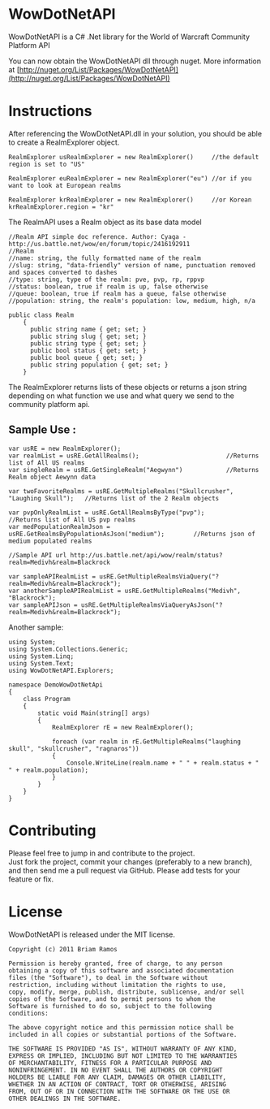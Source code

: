 WowDotNetAPI
=========
WowDotNetAPI is a C# .Net library for the World of Warcraft Community Platform API

You can now obtain the WowDotNetAPI dll through nuget. More information at [http://nuget.org/List/Packages/WowDotNetAPI](http://nuget.org/List/Packages/WowDotNetAPI)

Instructions
============

After referencing the WowDotNetAPI.dll in your solution, you should be able to create a RealmExplorer object.

	RealmExplorer usRealmExplorer = new RealmExplorer()	    //the default region is set to "US"

	RealmExplorer euRealmExplorer = new RealmExplorer("eu") //or if you want to look at European realms

	RealmExplorer krRealmExplorer = new RealmExplorer()		//or Korean
	krRealmExplorer.region = "kr"

The RealmAPI uses a Realm object as its base data model 

	//Realm API simple doc reference. Author: Cyaga - http://us.battle.net/wow/en/forum/topic/2416192911
    //Realm 
    //name: string, the fully formatted name of the realm
    //slug: string, "data-friendly" version of name, punctuation removed and spaces converted to dashes
    //type: string, type of the realm: pve, pvp, rp, rppvp
    //status: boolean, true if realm is up, false otherwise
    //queue: boolean, true if realm has a queue, false otherwise
    //population: string, the realm's population: low, medium, high, n/a

	public class Realm
		{
		  public string name { get; set; }
		  public string slug { get; set; }
		  public string type { get; set; }
          public bool status { get; set; }
          public bool queue { get; set; }
          public string population { get; set; }
		}

The RealmExplorer returns lists of these objects or returns a json string depending on what function we use and what query we send to the community platform api.

Sample Use :
----------------------

	var usRE = new RealmExplorer();
	var realmList = usRE.GetAllRealms();						//Returns list of All US realms	
	var singleRealm = usRE.GetSingleRealm("Aegwynn")			//Returns Realm object Aewynn data
	
	var twoFavoriteRealms = usRE.GetMultipleRealms("Skullcrusher", "Laughing Skull");   //Returns list of the 2 Realm objects
		
	var pvpOnlyRealmList = usRE.GetAllRealmsByType("pvp");							//Returns list of All US pvp realms
	var medPopulationRealmJson = usRE.GetRealmsByPopulationAsJson("medium");		//Returns json of medium populated realms

	//Sample API url http://us.battle.net/api/wow/realm/status?realm=Medivh&realm=Blackrock

	var sampleAPIRealmList = usRE.GetMultipleRealmsViaQuery("?realm=Medivh&realm=Blackrock");						
	var anotherSampleAPIRealmList = usRE.GetMultipleRealms("Medivh", "Blackrock");   
	var sampleAPIJson = usRE.GetMultipleRealmsViaQueryAsJson("?realm=Medivh&realm=Blackrock");		
 

Another sample:

	using System;
	using System.Collections.Generic;
	using System.Linq;
	using System.Text;
	using WowDotNetAPI.Explorers;

	namespace DemoWowDotNetApi
	{
		class Program
		{
			static void Main(string[] args)
			{
				RealmExplorer rE = new RealmExplorer();

				foreach (var realm in rE.GetMultipleRealms("laughing skull", "skullcrusher", "ragnaros"))
				{
					Console.WriteLine(realm.name + " " + realm.status + " " + realm.population);
				}
			}
		}
	}


Contributing
============
 
Please feel free to jump in and contribute to the project.  
Just fork the project, commit your changes (preferably to a new branch), and then send me a pull request via GitHub. 
Please add tests for your feature or fix.
 

 
License
=======
 
WowDotNetAPI is released under the MIT license.
 
    Copyright (c) 2011 Briam Ramos
 
    Permission is hereby granted, free of charge, to any person
    obtaining a copy of this software and associated documentation
    files (the "Software"), to deal in the Software without
    restriction, including without limitation the rights to use,
    copy, modify, merge, publish, distribute, sublicense, and/or sell
    copies of the Software, and to permit persons to whom the
    Software is furnished to do so, subject to the following
    conditions:
 
    The above copyright notice and this permission notice shall be
    included in all copies or substantial portions of the Software.
 
    THE SOFTWARE IS PROVIDED "AS IS", WITHOUT WARRANTY OF ANY KIND,
    EXPRESS OR IMPLIED, INCLUDING BUT NOT LIMITED TO THE WARRANTIES
    OF MERCHANTABILITY, FITNESS FOR A PARTICULAR PURPOSE AND
    NONINFRINGEMENT. IN NO EVENT SHALL THE AUTHORS OR COPYRIGHT
    HOLDERS BE LIABLE FOR ANY CLAIM, DAMAGES OR OTHER LIABILITY,
    WHETHER IN AN ACTION OF CONTRACT, TORT OR OTHERWISE, ARISING
    FROM, OUT OF OR IN CONNECTION WITH THE SOFTWARE OR THE USE OR
    OTHER DEALINGS IN THE SOFTWARE.